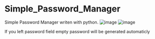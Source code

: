 # Simple_Password_Manager
Simple Password Manager writen with python. 
![image](https://github.com/ReimuJF/Simple_Password_Manager/assets/7511344/7ad20be1-ee29-432c-a665-dff140dfcd0a)
![image](https://github.com/ReimuJF/Simple_Password_Manager/assets/7511344/aba59f3e-3e45-4dad-bf84-6f953d44f898)


If you left password field empty password will be generated automaticly
